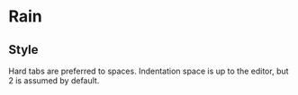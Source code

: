 # Rain

## Style

Hard tabs are preferred to spaces. Indentation space is up to the editor, but 2 is assumed by default.
